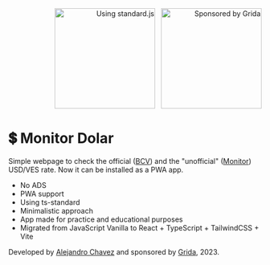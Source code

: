 <div align="right">
   <a href="https://github.com/standard/standard" target="_blank"><img src="https://cdn.rawgit.com/standard/standard/master/badge.svg" width="200" alt="Using standard.js"></a>
   &nbsp;
   <a href="https://grida.co" target="_blank"><img src="https://s3.us-west-1.amazonaws.com/brand.grida.co/badges-for-github/sponsored-by-grida-oss-program.png" width="200" alt="Sponsored by Grida"></a>
</div>

# 💲 Monitor Dolar

Simple webpage to check the official ([BCV](https://www.bcv.org.ve/)) and the "unofficial" ([Monitor](https://www.instagram.com/enparalelovzla_oficial/)) USD/VES rate. Now it can be installed as a PWA app.

- No ADS
- PWA support
- Using ts-standard
- Minimalistic approach
- App made for practice and educational purposes
- Migrated from JavaScript Vanilla to React + TypeScript + TailwindCSS + Vite

Developed by [Alejandro Chavez](https://alejandroch.com/) and sponsored by [Grida](https://grida.co/), 2023.
